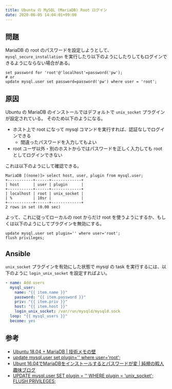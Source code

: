 ```yaml
---
title: Ubuntu の MySQL (MariaDB) Root ログイン
date: 2020-06-05 14:04:01+09:00
---
```


問題
----

MariaDB の root のパスワードを設定しようとして、 `mysql_secure_installation`
を実行したり以下のようにしたりしてもログインできるようにならない場合がある。

    set password for 'root'@'localhost'=password('pw');
    # or
    update mysql.user set password=password('pw') where user = 'root';


原因
----

Ubuntu の MariaDB のインストールではデフォルトで `unix_socket` プラグインが設定されている。
そのため以下のようになる。

- ホスト上で root になって mysql コマンドを実行すれば、認証なしでログインできる
  - 間違ったパスワードを入力してもよい
- root ユーザ以外・別のホストからではパスワードを正しく入力しても root としてログインできない

これは以下のようにして確認できる。


```
MariaDB [(none)]> select host, user, plugin from mysql.user;
+-----------+------+-------------+
| host      | user | plugin      |
+-----------+------+-------------+
| localhost | root | unix_socket |
| %         | 10sr |             |
+-----------+------+-------------+
2 rows in set (0.00 sec)
```


よって、これに従ってローカルの root からだけ root を使うようにするか、もしくは以下のようにしてプラグインを無効にする。


```
update mysql.user set plugin='' where user='root';
flush privileges;
```


Ansible
-------

`unix_socket` プラグインを有効にした状態で mysql の task を実行するには、以下のように `login_unix_socket` を設定すればよい。

```yaml
- name: Add users
  mysql_user:
    name: "{{ item.name }}"
    password: "{{ item.password }}"
    priv: "{{ item.priv }}"
    host: "{{ item.host }}"
    login_unix_socket: /var/run/mysqld/mysqld.sock
  loop: "{{ mysql_users }}"
  become: yes
```


参考
---

- [Ubuntu 18.04 + MariaDB | 技術メモの壁](https://fsck.jp/?p=793)
- [update mysql.user set plugin='' where user='root';](https://stackoverflow.com/questions/41846000/mariadb-password-and-unix-socket-authentication-for-root)
- [Ubunt 16.04でMariaDBをインストールするとパスワードが変 | 純規の暇人趣味ブログ](https://jyn.jp/ubuntu-16-04-mariadb-password-bug/)
- [UPDATE mysql.user SET plugin = '' WHERE plugin = 'unix_socket'; FLUSH PRIVILEGES;](https://stackoverflow.com/questions/43379892/mariadb-cannot-login-as-root/43424234#43424234)
